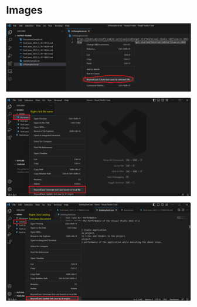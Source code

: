 # Images

![generateBasedOnSelectedUrl](resource/generateBasedOnSelectedUrl.png)

![generateBaseOnLocalFile](resource/generateBaseOnLocalFile.png)

![updateTestcase](resource/updateTestcase.png)